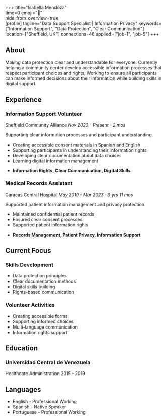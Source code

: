 +++ 
title="Isabella Mendoza"  
time=0 
emoji="👤"  
hide_from_overview=true  
[profile] 
tagline="Data Support Specialist | Information Privacy" 
keywords=["Information Support", "Data Protection", "Clear Communication"] 
location=["Sheffield, UK"] 
connections=48 
applied=["job-1", "job-5"] 
+++

## About

Making data protection clear and understandable for everyone. Currently helping a community center develop accessible information processes that respect participant choices and rights. Working to ensure all participants can make informed decisions about their information while building skills in digital support.

## Experience

### Information Support Volunteer

Sheffield Community Alliance
_Nov 2023 - Present · 2 mos_

Supporting clear information processes and participant understanding.

- Creating accessible consent materials in Spanish and English
- Supporting participants in understanding their information rights
- Developing clear documentation about data choices
- Learning digital information management

* **Information Rights, Clear Communication, Digital Skills**

### Medical Records Assistant

Caracas Central Hospital
_May 2019 - Mar 2023 · 3 yrs 11 mos_

Supported patient information management and privacy protection.

- Maintained confidential patient records
- Ensured clear consent processes
- Supported patient information rights

* **Records Management, Patient Privacy, Information Support**

## Current Focus

### Skills Development

- Data protection principles
- Clear documentation methods
- Digital skills building
- Rights-based communication

### Volunteer Activities

- Creating accessible forms
- Supporting informed choices
- Multi-language communication
- Information rights support

## Education

### Universidad Central de Venezuela

Healthcare Administration
2015 - 2019

## Languages

- English - Professional Working
- Spanish - Native Speaker
- Portuguese - Professional Working
